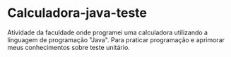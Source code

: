 # Calculadora-java-teste

Atividade da faculdade onde programei uma calculadora utilizando a linguagem de programação "Java". Para praticar programação e aprimorar meus conhecimentos sobre teste unitário.
